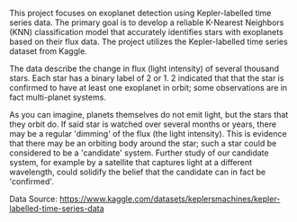 This project focuses on exoplanet detection using Kepler-labelled time series data. The primary goal is to develop a reliable K-Nearest Neighbors (KNN) classification model that accurately identifies stars with exoplanets based on their flux data. The project utilizes the Kepler-labelled time series dataset from Kaggle.

The data describe the change in flux (light intensity) of several thousand stars. Each star has a binary label of 2 or 1. 2 indicated that that the star is confirmed to have at least one exoplanet in orbit; some observations are in fact multi-planet systems.

As you can imagine, planets themselves do not emit light, but the stars that they orbit do. If said star is watched over several months or years, there may be a regular 'dimming' of the flux (the light intensity). This is evidence that there may be an orbiting body around the star; such a star could be considered to be a 'candidate' system. Further study of our candidate system, for example by a satellite that captures light at a different wavelength, could solidify the belief that the candidate can in fact be 'confirmed'.

Data Source: https://www.kaggle.com/datasets/keplersmachines/kepler-labelled-time-series-data